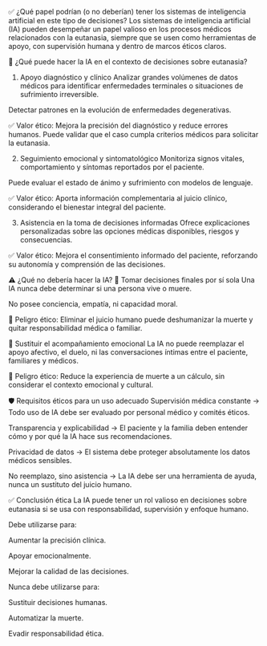 ✅ ¿Qué papel podrían (o no deberían) tener los sistemas de inteligencia artificial en este tipo de decisiones?
Los sistemas de inteligencia artificial (IA) pueden desempeñar un papel valioso en los procesos médicos relacionados con la eutanasia, siempre que se usen como herramientas de apoyo, con supervisión humana y dentro de marcos éticos claros.

🤖 ¿Qué puede hacer la IA en el contexto de decisiones sobre eutanasia?
1. Apoyo diagnóstico y clínico
Analizar grandes volúmenes de datos médicos para identificar enfermedades terminales o situaciones de sufrimiento irreversible.

Detectar patrones en la evolución de enfermedades degenerativas.

✅ Valor ético: Mejora la precisión del diagnóstico y reduce errores humanos. Puede validar que el caso cumpla criterios médicos para solicitar la eutanasia.

2. Seguimiento emocional y sintomatológico
Monitoriza signos vitales, comportamiento y síntomas reportados por el paciente.

Puede evaluar el estado de ánimo y sufrimiento con modelos de lenguaje.

✅ Valor ético: Aporta información complementaria al juicio clínico, considerando el bienestar integral del paciente.

3. Asistencia en la toma de decisiones informadas
Ofrece explicaciones personalizadas sobre las opciones médicas disponibles, riesgos y consecuencias.

✅ Valor ético: Mejora el consentimiento informado del paciente, reforzando su autonomía y comprensión de las decisiones.

⚠️ ¿Qué no debería hacer la IA?
🚫 Tomar decisiones finales por sí sola
Una IA nunca debe determinar si una persona vive o muere.

No posee conciencia, empatía, ni capacidad moral.

🔴 Peligro ético: Eliminar el juicio humano puede deshumanizar la muerte y quitar responsabilidad médica o familiar.

🚫 Sustituir el acompañamiento emocional
La IA no puede reemplazar el apoyo afectivo, el duelo, ni las conversaciones íntimas entre el paciente, familiares y médicos.

🔴 Peligro ético: Reduce la experiencia de muerte a un cálculo, sin considerar el contexto emocional y cultural.

🛡️ Requisitos éticos para un uso adecuado
Supervisión médica constante
→ Todo uso de IA debe ser evaluado por personal médico y comités éticos.

Transparencia y explicabilidad
→ El paciente y la familia deben entender cómo y por qué la IA hace sus recomendaciones.

Privacidad de datos
→ El sistema debe proteger absolutamente los datos médicos sensibles.

No reemplazo, sino asistencia
→ La IA debe ser una herramienta de ayuda, nunca un sustituto del juicio humano.

✅ Conclusión ética
La IA puede tener un rol valioso en decisiones sobre eutanasia si se usa con responsabilidad, supervisión y enfoque humano.

Debe utilizarse para:

Aumentar la precisión clínica.

Apoyar emocionalmente.

Mejorar la calidad de las decisiones.

Nunca debe utilizarse para:

Sustituir decisiones humanas.

Automatizar la muerte.

Evadir responsabilidad ética.


